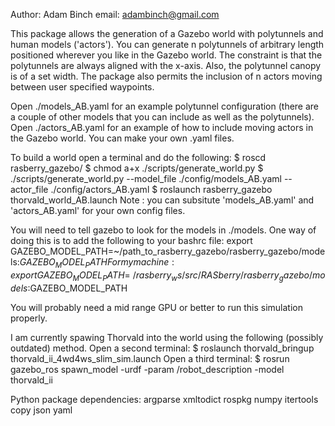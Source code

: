 Author: Adam Binch
email: adambinch@gmail.com

This package allows the generation of a Gazebo world with polytunnels and human models ('actors').
You can generate n polytunnels of arbitrary length positioned wherever you like in the Gazebo world.
The constraint is that the polytunnels are always aligned with the x-axis. Also, the polytunnel canopy is of a set width.
The package also permits the inclusion of n actors moving between user specified waypoints.

Open ./models_AB.yaml for an example polytunnel configuration (there are a couple of other models that you can include as well as the polytunnels).
Open ./actors_AB.yaml for an example of how to include moving actors in the Gazebo world.
You can make your own .yaml files.

To build a world open a terminal and do the following:
$ roscd rasberry_gazebo/
$ chmod a+x ./scripts/generate_world.py
$ ./scripts/generate_world.py --model_file ./config/models_AB.yaml --actor_file ./config/actors_AB.yaml
$ roslaunch rasberry_gazebo thorvald_world_AB.launch
Note : you can subsitute 'models_AB.yaml' and 'actors_AB.yaml' for your own config files.

You will need to tell gazebo to look for the models in ./models. One way of doing this is to add the 
following to your bashrc file:
export GAZEBO_MODEL_PATH=~/path_to_rasberry_gazebo/rasberry_gazebo/models:$GAZEBO_MODEL_PATH
For my machine:
export GAZEBO_MODEL_PATH=~/rasberry_ws/src/RASberry/rasberry_gazebo/models:$GAZEBO_MODEL_PATH

You will probably need a mid range GPU or better to run this simulation properly.

I am currently spawing Thorvald into the world using the following (possibly outdated) method. 
Open a second terminal:
$ roslaunch thorvald_bringup thorvald_ii_4wd4ws_slim_sim.launch
Open a third terminal:
$ rosrun gazebo_ros spawn_model -urdf -param /robot_description -model thorvald_ii


Python package dependencies:
	argparse
	xmltodict
	rospkg
	numpy
	itertools
	copy
	json
	yaml
	
